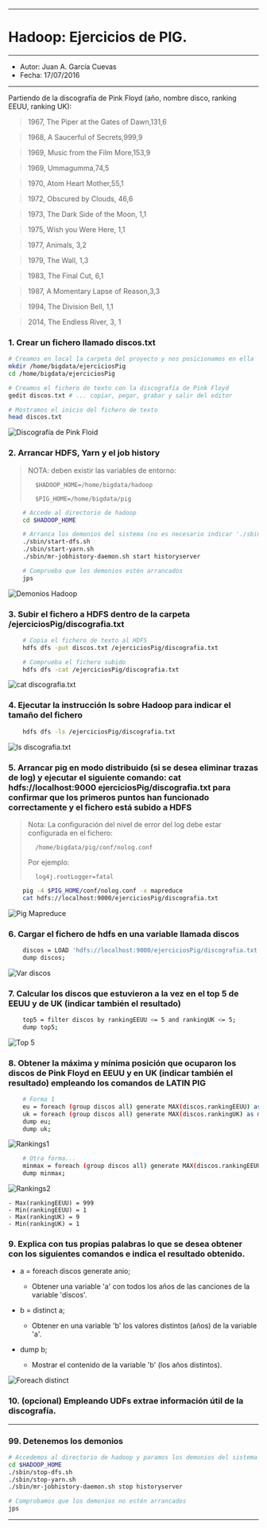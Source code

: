 ***
# Hadoop: Ejercicios de PIG.
***
- Autor: Juan A. García Cuevas
- Fecha: 17/07/2016

***

Partiendo de la discografía de Pink Floyd (año, nombre disco, ranking EEUU, ranking UK):

>    1967, The Piper at the Gates of Dawn,131,6

>    1968, A Saucerful of Secrets,999,9

>    1969, Music from the Film More,153,9

>    1969, Ummagumma,74,5

>    1970, Atom Heart Mother,55,1

>    1972, Obscured by Clouds, 46,6

>    1973, The Dark Side of the Moon, 1,1

>    1975, Wish you Were Here, 1,1

>    1977, Animals, 3,2

>    1979, The Wall, 1,3

>    1983, The Final Cut, 6,1

>    1987, A Momentary Lapse of Reason,3,3

>    1994, The Division Bell, 1,1

>    2014, The Endless River, 3, 1

### 1. Crear un fichero llamado discos.txt

```bash
# Creamos en local la carpeta del proyecto y nos posicionamos en ella
mkdir /home/bigdata/ejerciciosPig
cd /home/bigdata/ejerciciosPig

# Creamos el fichero de texto con la discografía de Pink Floyd
gedit discos.txt # ... copiar, pegar, grabar y salir del editor

# Mostramos el inicio del fichero de texto
head discos.txt
```

![Discografía de Pink Floid](images/DiscografiaPinkFloid.png)

### 2. Arrancar HDFS, Yarn y el job history

> NOTA: deben existir las variables de entorno:
>
>       $HADOOP_HOME=/home/bigdata/hadoop
>
>       $PIG_HOME=/home/bigdata/pig

```bash
    # Accede al directorio de hadoop
    cd $HADOOP_HOME

    # Arranca los demonios del sistema (no es necesario indicar './sbin/', pero se incluye por claridad)
    ./sbin/start-dfs.sh
    ./sbin/start-yarn.sh
    ./sbin/mr-jobhistory-daemon.sh start historyserver

    # Comprueba que los demonios estén arrancados
    jps
```

![Demonios Hadoop](images/DemoniosHadoop.png)

### 3. Subir el fichero a HDFS dentro de la carpeta /ejerciciosPig/discografia.txt

```bash
    # Copia el fichero de texto al HDFS
    hdfs dfs -put discos.txt /ejerciciosPig/discografia.txt

    # Comprueba el fichero subido
    hdfs dfs -cat /ejerciciosPig/discografia.txt
```

![cat discografia.txt](images/CatDiscografia.png)

### 4. Ejecutar la instrucción ls sobre Hadoop para indicar el tamaño del fichero

```bash
    hdfs dfs -ls /ejerciciosPig/discografia.txt
```

![ls discografia.txt](images/LsDiscografia.png)

### 5. Arrancar pig en modo distribuido (si se desea eliminar trazas de log) y ejecutar el siguiente comando: cat hdfs://localhost:9000 ejerciciosPig/discografia.txt para confirmar que los primeros puntos han funcionado correctamente y el fichero está subido a HDFS

> Nota: La configuración del nivel de error del log debe estar configurada en el fichero:
>
>       /home/bigdata/pig/conf/nolog.conf
>
> Por ejemplo:
>
>       log4j.rootLogger=fatal

```bash
    pig -4 $PIG_HOME/conf/nolog.conf -x mapreduce
    cat hdfs://localhost:9000/ejerciciosPig/discografia.txt
```

![Pig Mapreduce](images/PigMapreduce.png)

### 6. Cargar el fichero de hdfs en una variable llamada discos

```bash
    discos = LOAD 'hdfs://localhost:9000/ejerciciosPig/discografia.txt' using PigStorage (',') AS (annio: int, nombredisco: chararray, rankingEEUU: int, rankingUK: int);
    dump discos;
```

![Var discos](images/VarDiscos.png)

### 7. Calcular los discos que estuvieron a la vez en el top 5 de EEUU y de UK (indicar también el resultado)

```bash
    top5 = filter discos by rankingEEUU <= 5 and rankingUK <= 5;
    dump top5;
```

![Top 5](images/Top5.png)

### 8. Obtener la máxima y mínima posición que ocuparon los discos de Pink Floyd en EEUU y en UK (indicar también el resultado)  empleando los comandos de LATIN PIG

```bash
    # Forma 1
    eu = foreach (group discos all) generate MAX(discos.rankingEEUU) as maxEEUU, MIN(discos.rankingEEUU) as minEEUU;
    uk = foreach (group discos all) generate MAX(discos.rankingUK) as maxUK, MIN(discos.rankingUK) as minUK;
    dump eu;
    dump uk;
```

![Rankings1](images/Rankings1.png)

```bash
    # Otra forma...
    minmax = foreach (group discos all) generate MAX(discos.rankingEEUU) as maxEEUU, MIN(discos.rankingEEUU) as minEEUU, MAX(discos.rankingUK) as maxUK, MIN(discos.rankingUK) as minUK;
    dump minmax;

```

![Rankings2](images/Rankings2.png)

    - Max(rankingEEUU) = 999
    - Min(rankingEEUU) = 1
    - Max(rankingUK) = 9
    - Min(rankingUK) = 1


### 9. Explica con tus propias palabras lo que se desea obtener con los siguientes comandos e indica el resultado obtenido.

- a = foreach discos generate anio;
    - Obtener una variable 'a' con todos los años de las canciones de la variable 'discos'.

- b = distinct a;
    - Obtener en una variable 'b' los valores distintos (años) de la variable 'a'.

- dump b;
    - Mostrar el contenido de la variable 'b' (los años distintos).

![Foreach distinct](images/ForeachDistinct.png)

### 10. (opcional) Empleando UDFs extrae información útil de la discografía.


***

### 99. Detenemos los demonios

```bash
# Accedemos al directorio de hadoop y paramos los demonios del sistema
cd $HADOOP_HOME
./sbin/stop-dfs.sh
./sbin/stop-yarn.sh
./sbin/mr-jobhistory-daemon.sh stop historyserver

# Comprobamos que los demonios no estén arrancados
jps
```

***
